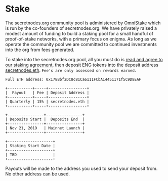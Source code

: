 # Stake

The secretnodes.org community pool is administered by [OmniStake](https://t.me/omnistake) which is run by the co-founders of secretnodes.org. We have privately raised a modest amount of funding to build a staking pool for a small handful of proof-of-stake networks, with a primary focus on enigma. As long as we operate the community pool we are committed to continued investments into the org from fees generated.

To stake into the secretnodes.org pool, all you must do is [read and agree to our staking agreement](https://staking-terms.secretnodes.org/), then deposit ENG tokens into the deposit address [secretnodes.eth](https://etherscan.io/address/secretnodes.eth). `Fee's are only assessed on rewards earned.`

`Full ETH address:
0x178Bbf2DC8c81Ca6111FCbA14451171f5C9D8EAF`

```details
+-----------+-----+-----------------+
|  Payout   | Fee | Deposit Address |
+-----------+-----+-----------------+
| Quarterly | 15% | secretnodes.eth |
+-----------+-----+-----------------+

+----------------+----------------+
| Deposits Start |  Deposits End  |
+----------------+----------------+
| Nov 21, 2019   | Mainnet Launch |
+----------------+----------------+

+--------------------+
| Staking Start Date |
+--------------------+
| TBD                |
+--------------------+
```

Payouts will be made to the address you used to
send your deposit from. No other address can be used.
